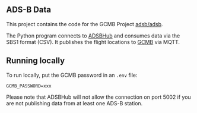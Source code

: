 ## ADS-B Data

This project contains the code for the GCMB Project [adsb/adsb](https://gcmb.io/adsb/adsb).

The Python program connects to [ADSBHub](https://www.adsbhub.org/) and consumes data via
the SBS1 format (CSV). It publishes the flight locations to [GCMB](https://gcmb.io) via MQTT.

## Running locally

To run locally, put the GCMB password in an `.env` file:

```
GCMB_PASSWORD=xxx
```

Please note that ADSBHub will not allow the connection on port 5002 if you are not publishing
data from at least one ADS-B station. 

